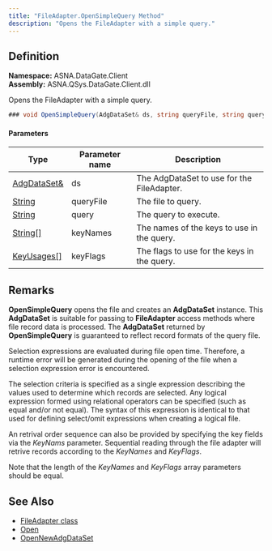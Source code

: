 ```yaml
---
title: "FileAdapter.OpenSimpleQuery Method"
description: "Opens the FileAdapter with a simple query."
---
```


## Definition

**Namespace:** ASNA.DataGate.Client  
**Assembly:** ASNA.QSys.DataGate.Client.dll

Opens the FileAdapter with a simple query.

```cs
### void OpenSimpleQuery(AdgDataSet& ds, string queryFile, string query, String[] keyNames, KeyUsages[] keyFlags)
```

#### Parameters

| Type | Parameter name | Description |
| --- | --- | --- |
| [AdgDataSet&](/reference/datagate/datagate-client/adg-data-set.html) | ds | The AdgDataSet to use for the FileAdapter. |
| [String](https://docs.microsoft.com/en-us/dotnet/api/system.string) | queryFile | The file to query. |
| [String](https://docs.microsoft.com/en-us/dotnet/api/system.string) | query | The query to execute. |
| [String[]](https://docs.microsoft.com/en-us/dotnet/api/system.string) | keyNames | The names of the keys to use in the query. |
| [KeyUsages[]](/reference/datagate/datagate-common/key-usages.html) | keyFlags | The flags to use for the keys in the query. |


## Remarks
 
**OpenSimpleQuery** opens the file and creates an **AdgDataSet** instance. This **AdgDataSet** is suitable for passing to **FileAdapter** access methods where file record data is processed. The **AdgDataSet** returned by **OpenSimpleQuery** is guaranteed to reflect record formats of the query file.
 
Selection expressions are evaluated during file open time. Therefore, a runtime error will be generated during the opening of the file when a selection expression error is encountered.
 
The selection criteria is specified as a single expression describing the values used to determine which records are selected. Any logical expression formed using relational operators can be specified (such as equal and/or not equal). The syntax of this expression is identical to that used for defining select/omit expressions when creating a logical file.

An retrival order sequence can also be provided by specifying the key fields via the _KeyNams_ parameter.  Sequential reading through the file adapter will retrive records according to the _KeyNames_ and _KeyFlags_.

Note that the length of the _KeyNames_ and _KeyFlags_ array parameters should be equal.


## See Also
- [FileAdapter class](file-adapter.html)
- [Open](./file-adapter-open.html)
- [OpenNewAdgDataSet](./file-adapter-opennewadgdataset.html)


